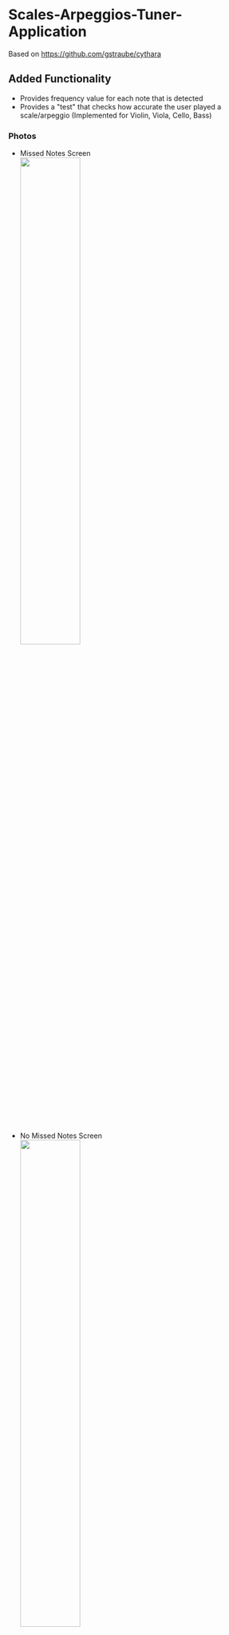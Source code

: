 # Scales-Arpeggios-Tuner-Application
Based on https://github.com/gstraube/cythara
## Added Functionality
* Provides frequency value for each note that is detected
* Provides a "test" that checks how accurate the user played a scale/arpeggio (Implemented for Violin, Viola, Cello, Bass)
### Photos
* Missed Notes Screen <br/>
<img src = "https://i.ibb.co/5Fkdc4s/Tuner3.jpg" width = "50%"> <br/>
* No Missed Notes Screen <br/> 
<img src = "https://i.ibb.co/TWSLBvW/Tuner4.jpg" width = "50%"> <br/>
* Light Mode Screen <br/>
<img src = "https://i.ibb.co/1bHBV56/Tuner5.jpg" width = "50%"> <br/>

